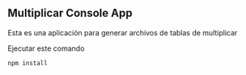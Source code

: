 ## Multiplicar Console App

Esta es una aplicación para generar archivos de tablas de multiplicar

Ejecutar este comando
````
npm install
````
